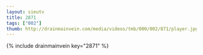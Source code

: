 ```yaml
--- 
layout: sieutv
title: 2871
tags: ["002"]
thumb: http://drainmainvein.com/media/videos/tmb/000/002/871/player.jpg
---
```

{% include drainmainvein key="2871" %} 
